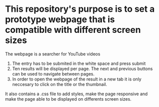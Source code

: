<h1>
    This repository's purpose is to set a prototype webpage that is compatible with different screen sizes
</h1>
<body>
    <p>
        The webpage is a searcher for YouTube videos
    </p>
    <ol>
        <li>
             The entry has to be submited in the white space and press submit
        </li>
        <li>
            Ten results will be displayed per page. The next and previous buttons can be used to navigate between pages.
        </li>
        <li>
            In order to open the webpage of the result in a new tab it is only neccesary to click on the title or the thumbnail.
        </li>
    </ol>
    <p>
    It also contains a .css file to add styles, make the page responsive and make the page able to be displayed on differents screen sizes.
    </p>
</body>